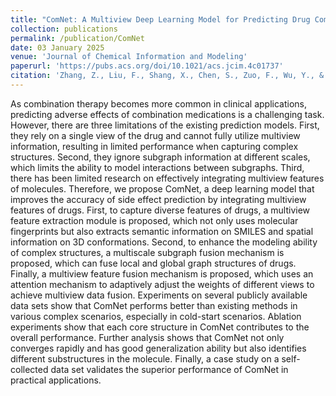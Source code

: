 ```yaml
---
title: "ComNet: A Multiview Deep Learning Model for Predicting Drug Combination Side Effects"
collection: publications
permalink: /publication/ComNet
date: 03 January 2025
venue: 'Journal of Chemical Information and Modeling'
paperurl: 'https://pubs.acs.org/doi/10.1021/acs.jcim.4c01737'
citation: 'Zhang, Z., Liu, F., Shang, X., Chen, S., Zuo, F., Wu, Y., & Long, D. (2025). ComNet: A Multiview Deep Learning Model for Predicting Drug Combination Side Effects. Journal of chemical information and modeling, 10.1021/acs.jcim.4c01737. Advance online publication. https://doi.org/10.1021/acs.jcim.4c01737'
---
```


As combination therapy becomes more common in clinical applications, predicting adverse effects of combination medications is a challenging task. However, there are three limitations of the existing prediction models. First, they rely on a single view of the drug and cannot fully utilize multiview information, resulting in limited performance when capturing complex structures. Second, they ignore subgraph information at different scales, which limits the ability to model interactions between subgraphs. Third, there has been limited research on effectively integrating multiview features of molecules. Therefore, we propose ComNet, a deep learning model that improves the accuracy of side effect prediction by integrating multiview features of drugs. First, to capture diverse features of drugs, a multiview feature extraction module is proposed, which not only uses molecular fingerprints but also extracts semantic information on SMILES and spatial information on 3D conformations. Second, to enhance the modeling ability of complex structures, a multiscale subgraph fusion mechanism is proposed, which can fuse local and global graph structures of drugs. Finally, a multiview feature fusion mechanism is proposed, which uses an attention mechanism to adaptively adjust the weights of different views to achieve multiview data fusion. Experiments on several publicly available data sets show that ComNet performs better than existing methods in various complex scenarios, especially in cold-start scenarios. Ablation experiments show that each core structure in ComNet contributes to the overall performance. Further analysis shows that ComNet not only converges rapidly and has good generalization ability but also identifies different substructures in the molecule. Finally, a case study on a self-collected data set validates the superior performance of ComNet in practical applications.